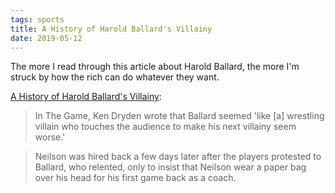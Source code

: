 ```yaml
---
tags: sports
title: A History of Harold Ballard's Villainy
date: 2019-05-12
---
```


The more I read through this article about Harold Ballard, the more I'm struck by how the rich can do whatever they want.

[A History of Harold Ballard's Villainy](http://www.fiveminutesforfighting.com/2012/09/a-history-of-harold-ballards-villainy.html):

> In The Game, Ken Dryden wrote that Ballard seemed 'like [a] wrestling villain who touches the audience to make his next villainy seem worse.'

> Neilson was hired back a few days later after the players protested to Ballard, who relented, only to insist that Neilson wear a paper bag over his head for his first game back as a coach.